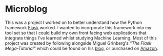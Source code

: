 # Microblog

This was a project I worked on to better understand how the Python framework [Flask](https://flask.palletsprojects.com/en/stable/) worked. I wanted to incorporate this framework into my tool set so that I could build my own front facing web applications that integrate things I've learned whilst studying Machine Learning. Most of this project was created by following alongside Miguel Grinberg's
*"The Flask Mega-Tutorial"* which could be found on his [blog](https://blog.miguelgrinberg.com/post/the-flask-mega-tutorial-part-i-hello-world), or purchased on [Amazon](https://amzn.to/3MQffrm).
